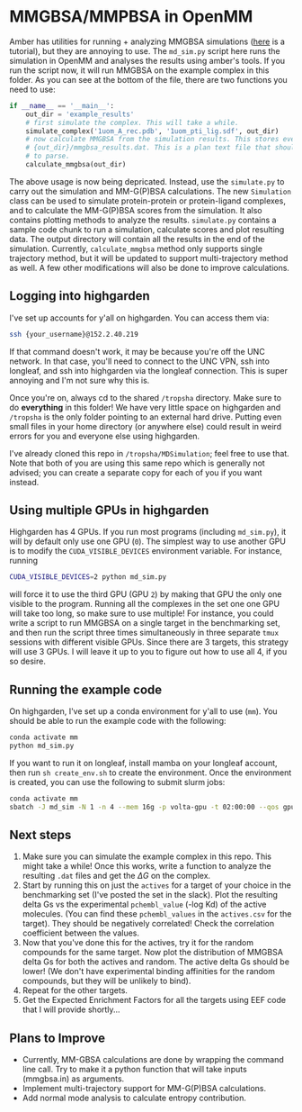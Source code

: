 # MMGBSA/MMPBSA in OpenMM

Amber has utilities for running + analyzing MMGBSA simulations ([here](https://ambermd.org/tutorials/advanced/tutorial3/) is a tutorial), but they are annoying to use. The `md_sim.py` script here runs the simulation in OpenMM and analyses the results using amber's tools. If you run the script now, it will run MMGBSA on the example complex in this folder. As you can see at the bottom of the file, there are two functions you need to use:

```python
if __name__ == '__main__':
    out_dir = 'example_results'
    # first simulate the complex. This will take a while.
    simulate_complex('1uom_A_rec.pdb', '1uom_pti_lig.sdf', out_dir)
    # now calculate MMGBSA from the simulation results. This stores everything to
    # {out_dir}/mmgbsa_results.dat. This is a plan text file that should be pretty easy
    # to parse. 
    calculate_mmgbsa(out_dir)
```

The above usage is now being depricated. Instead, use the `simulate.py` to carry out the simulation and MM-G(P)BSA calculations. The new `Simulation` class can be used to simulate protein-protein or protein-ligand complexes, and to calculate the MM-G(P)BSA scores from the simulation. It also contains plotting methods to analyze the results. `simulate.py` contains a sample code chunk to run a simulation, calculate scores and plot resulting data. The output directory will contain all the results in the end of the simulation. Currently, `calculate_mmgbsa` method only supports single trajectory method, but it will be updated to support multi-trajectory method as well. A few other modifications will also be done to improve calculations.

## Logging into highgarden

I've set up accounts for y'all on highgarden. You can access them via:

```bash
ssh {your_username}@152.2.40.219
```

If that command doesn't work, it may be because you're off the UNC network. In that case, you'll need to connect to the UNC VPN, ssh into longleaf, and ssh into highgarden via the longleaf connection. This is super annoying and I'm not sure why this is.

Once you're on, always cd to the shared `/tropsha` directory. Make sure to do **everything** in this folder! We have very little space on highgarden and `/tropsha` is the only folder pointing to an external hard drive. Putting even small files in your home directory (or anywhere else) could result in weird errors for you and everyone else using highgarden.

I've already cloned this repo in `/tropsha/MDSimulation`; feel free to use that. Note that both of you are using this same repo which is generally not advised; you can create a separate copy for each of you if you want instead.

## Using multiple GPUs in highgarden

Highgarden has 4 GPUs. If you run most programs (including `md_sim.py`), it will by default only use one GPU (`0`). The simplest way to use another GPU is to modify the `CUDA_VISIBLE_DEVICES` environment variable. For instance, running

```bash
CUDA_VISIBLE_DEVICES=2 python md_sim.py
```

will force it to use the third GPU (GPU `2`) by making that GPU the only one visible to the program. Running all the complexes in the set one one GPU will take too long, so make sure to use multiple! For instance, you could write a script to run MMGBSA on a single target in the benchmarking set, and then run the script three times simultaneously in three separate `tmux` sessions with different visible GPUs. Since there are 3 targets, this strategy will use 3 GPUs. I will leave it up to you to figure out how to use all 4, if you so desire.

## Running the example code

On highgarden, I've set up a conda environment for y'all to use (`mm`). You should be able to run the example code with the following:

```bash
conda activate mm
python md_sim.py
```

If you want to run it on longleaf, install mamba on your longleaf account, then run `sh create_env.sh` to create the environment. Once the environment is created, you can use the following to submit slurm jobs:

```bash
conda activate mm
sbatch -J md_sim -N 1 -n 4 --mem 16g -p volta-gpu -t 02:00:00 --qos gpu_access --gres gpu:1 --wrap "python simulate.py"
```

## Next steps

1. Make sure you can simulate the example complex in this repo. This might take a while! Once this works, write a function to analyze the resulting `.dat` files and get the $\Delta G$ on the complex.
2. Start by running this on just the `actives` for a target of your choice in the benchmarking set (I've posted the set in the slack). Plot the resulting delta Gs vs the experimental `pchembl_value` (-log Kd) of the active molecules. (You can find these `pchembl_values` in the `actives.csv` for the target). They should be negatively correlated! Check the correlation coefficient between the values.
3. Now that you've done this for the actives, try it for the random compounds for the same target. Now plot the distribution of MMGBSA delta Gs for both the actives and random. The active delta Gs should be lower! (We don't have experimental binding affinities for the random compounds, but they will be unlikely to bind).
4. Repeat for the other targets.
5. Get the Expected Enrichment Factors for all the targets using EEF code that I will provide shortly...

## Plans to Improve

* Currently, MM-GBSA calculations are done by wrapping the command line call. Try to make it a python function that will take inputs (mmgbsa.in) as arguments.
* Implement multi-trajectory support for MM-G(P)BSA calculations.
* Add normal mode analysis to calculate entropy contribution.
